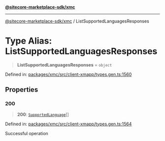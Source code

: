 [**@sitecore-marketplace-sdk/xmc**](../README.md)

***

[@sitecore-marketplace-sdk/xmc](../README.md) / ListSupportedLanguagesResponses

# Type Alias: ListSupportedLanguagesResponses

> **ListSupportedLanguagesResponses** = `object`

Defined in: [packages/xmc/src/client-xmapp/types.gen.ts:1560](https://github.com/Sitecore/sitecore-marketplace-sdk/blob/e87783cce9f115393973a45e109d17b99bf1df7e/packages/xmc/src/client-xmapp/types.gen.ts#L1560)

## Properties

### 200

> **200**: [`SupportedLanguage`](SupportedLanguage.md)[]

Defined in: [packages/xmc/src/client-xmapp/types.gen.ts:1564](https://github.com/Sitecore/sitecore-marketplace-sdk/blob/e87783cce9f115393973a45e109d17b99bf1df7e/packages/xmc/src/client-xmapp/types.gen.ts#L1564)

Successful operation
